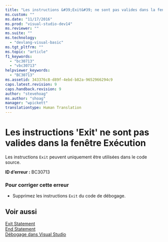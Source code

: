```yaml
---
title: "Les instructions &#39;Exit&#39; ne sont pas valides dans la fen&#234;tre Ex&#233;cution | Microsoft Docs"
ms.custom: ""
ms.date: "11/17/2016"
ms.prod: "visual-studio-dev14"
ms.reviewer: ""
ms.suite: ""
ms.technology: 
  - "devlang-visual-basic"
ms.tgt_pltfrm: ""
ms.topic: "article"
f1_keywords: 
  - "bc30713"
  - "vbc30713"
helpviewer_keywords: 
  - "BC30713"
ms.assetid: 343376c8-d89f-4ebd-b82a-9652966294c9
caps.latest.revision: 9
caps.handback.revision: 9
author: "stevehoag"
ms.author: "shoag"
manager: "wpickett"
translationtype: Human Translation
---
```

# Les instructions &#39;Exit&#39; ne sont pas valides dans la fen&#234;tre Ex&#233;cution
Les instructions `Exit` peuvent uniquement être utilisées dans le code source.  
  
 **ID d’erreur :** BC30713  
  
### Pour corriger cette erreur  
  
-   Supprimez les instructions `Exit` du code de débogage.  
  
## Voir aussi  
 [Exit Statement](../../visual-basic/language-reference/statements/exit-statement.md)   
 [End Statement](../../visual-basic/language-reference/statements/end-statement.md)   
 [Débogage dans Visual Studio](/visual-studio/debugger/debugging-in-visual-studio)